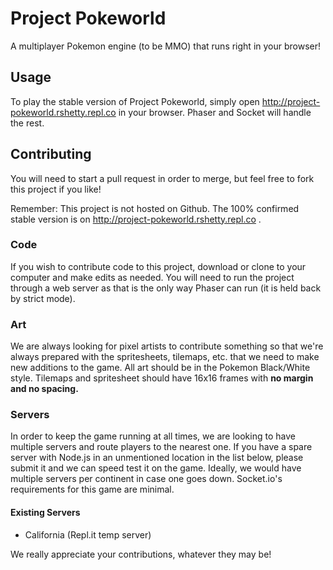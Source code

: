 # Project Pokeworld
A multiplayer Pokemon engine (to be MMO) that runs right in your browser!

## Usage
To play the stable version of Project Pokeworld, simply open http://project-pokeworld.rshetty.repl.co in your browser. Phaser and Socket will handle the rest.

## Contributing

You will need to start a pull request in order to merge, but feel free to fork this project if you like!

Remember: This project is not hosted on Github. The 100% confirmed stable version is on http://project-pokeworld.rshetty.repl.co .

### Code
If you wish to contribute code to this project, download or clone to your computer and make edits as needed. You will need to run the project through a web server as that is the only way Phaser can run (it is held back by strict mode).

### Art
We are always looking for pixel artists to contribute something so that we're always prepared with the spritesheets, tilemaps, etc. that we need to make new additions to the game. All art should be in the Pokemon Black/White style. Tilemaps and spritesheet should have 16x16 frames with <strong>no margin and no spacing.</strong>

### Servers
In order to keep the game running at all times, we are looking to have multiple servers and route players to the nearest one. If you have a spare server with Node.js in an unmentioned location in the list below, please submit it and we can speed test it on the game. Ideally, we would have multiple servers per continent in case one goes down. Socket.io's requirements for this game are minimal.

#### Existing Servers
* California (Repl.it temp server)

We really appreciate your contributions, whatever they may be!
